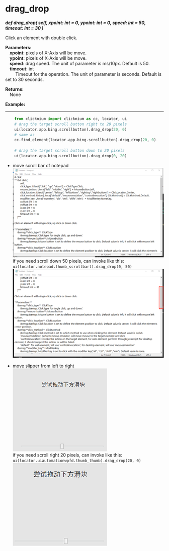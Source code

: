 # drag_drop
***def drag_drop(
        self,
        xpoint: int = 0,
        ypoint: int = 0,
        speed: int = 50,
        timeout: int = 30
    )***  

Click an element with double click.  

**Parameters:**  
    &emsp;**xpoint**:  pixels of X-Axis will be move.  
    &emsp;**ypoint**: pixels of X-Axis will be move.  
    &emsp;**speed**: drag speed. The unit of parameter is ms/10px. Default is 50.  
    &emsp;**timeout**: int  
        &emsp;&emsp; Timeout for the operation. The unit of parameter is seconds. Default is set to 30 seconds.  

**Returns:**  
    &emsp;None

**Example:**
***
```python
    from clicknium import clicknium as cc, locator, ui
    # drag the target scroll button right to 20 pixels
    ui(locator.app.bing.scrollbutton).drag_drop(20, 0)
    # same as
    cc.find_element(locator.app.bing.scrollbutton).drag_drop(20, 0)
    
    # drag the target scroll button down to 20 pixels
    ui(locator.app.bing.scrollbutton).drag_drop(0, 20)
```

- move scroll bar of notepad  
![sample1](../../../img/drap_drop_sample1.png)  
if you need scroll down 50 pixels, can invoke like this: `ui(locator.notepad.thumb_scrollbart).drag_drop(0, 50)`  
![sample1](../../../img/drap_drop_sample1_2.png)  

- move slipper from left to right  
![sample2](../../../img/drap_drop_sample2_1.png)  
if you need scroll right 20 pixels, can invoke like this: `ui(locator.uiautomationwpfd.thumb_thumb).drag_drop(20, 0)`  
![sample2](../../../img/drap_drop_sample2_2.png)  
